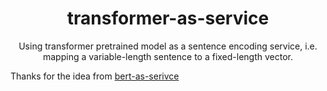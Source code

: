 <h1 align="center">transformer-as-service</h1>

<p align="center">Using transformer pretrained model as a sentence encoding service, i.e. mapping a variable-length sentence to a fixed-length vector.</p>

Thanks for the idea from [bert-as-serivce](https://github.com/hanxiao/bert-as-service)